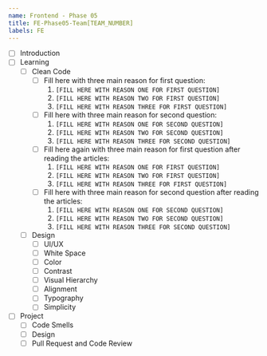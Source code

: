 ```yaml
---
name: Frontend - Phase 05
title: FE-Phase05-Team[TEAM_NUMBER]
labels: FE
---
```


-   [ ] Introduction
-   [ ] Learning
    -   [ ] Clean Code
        -   [ ] Fill here with three main reason for first question:
            1. `[FILL HERE WITH REASON ONE FOR FIRST QUESTION]`
            1. `[FILL HERE WITH REASON TWO FOR FIRST QUESTION]`
            1. `[FILL HERE WITH REASON THREE FOR FIRST QUESTION]`
        -   [ ] Fill here with three main reason for second question:
            1. `[FILL HERE WITH REASON ONE FOR SECOND QUESTION]`
            1. `[FILL HERE WITH REASON TWO FOR SECOND QUESTION]`
            1. `[FILL HERE WITH REASON THREE FOR SECOND QUESTION]`
        -   [ ] Fill here again with three main reason for first question after reading the articles:
            1. `[FILL HERE WITH REASON ONE FOR FIRST QUESTION]`
            1. `[FILL HERE WITH REASON TWO FOR FIRST QUESTION]`
            1. `[FILL HERE WITH REASON THREE FOR FIRST QUESTION]`
        -   [ ] Fill here with three main reason for second question after reading the articles:
            1. `[FILL HERE WITH REASON ONE FOR SECOND QUESTION]`
            1. `[FILL HERE WITH REASON TWO FOR SECOND QUESTION]`
            1. `[FILL HERE WITH REASON THREE FOR SECOND QUESTION]`
    -   [ ] Design
        -   [ ] UI/UX
        -   [ ] White Space
        -   [ ] Color
        -   [ ] Contrast
        -   [ ] Visual Hierarchy
        -   [ ] Alignment
        -   [ ] Typography
        -   [ ] Simplicity
-   [ ] Project
    -   [ ] Code Smells
    -   [ ] Design
    -   [ ] Pull Request and Code Review
